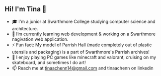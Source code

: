 ## Hi! I'm Tina 🌟

- 🎓 I'm a junior at Swarthmore College studying computer science and architecture.
- 🌱 I’m currently learning web development & working on a Swarthmore nagivation web application.
- ⚡ Fun fact: My model of Parrish Hall (made completely out of plastic utensils and packaging) is a part of Swarthmore's Parrish archives!
- 🎱 I enjoy playing PC games like minecraft and valorant, cruising on my skateboard, and sometimes I do art!
- 📫 Reach me at tinaachenn14@gmail.com and tinaachenn on linkedin

<!--
### Hi there 👋

- 🌱 I’m currently learning web development through the Odin Project.
- 🛹 I'm learning how to skate 

Here are some ideas to get you started:

- 🔭 I’m currently working on ...
- 🌱 I’m currently learning ...
- 👯 I’m looking to collaborate on ...
- 🤔 I’m looking for help with ...
- 💬 Ask me about ...
- 📫 How to reach me: ...
- 😄 Pronouns: ...
- ⚡ Fun fact: ...
-->
